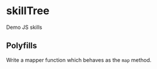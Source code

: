 # skillTree
Demo JS  skills

## Polyfills
Write a mapper function which behaves as the `map` method.
